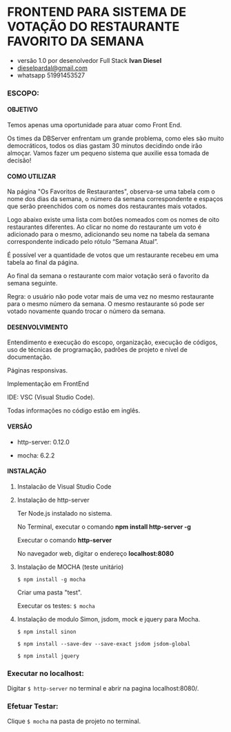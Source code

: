 FRONTEND PARA SISTEMA DE VOTAÇÃO DO RESTAURANTE FAVORITO DA SEMANA
=
- versão 1.0 por desenolvedor Full Stack **Ivan Diesel**
- dieselpardal@gmail.com
- whatsapp 51991453527

### ESCOPO:

#### OBJETIVO
Temos apenas uma oportunidade para atuar como Front End. 

Os times da DBServer enfrentam um grande problema, como eles são muito democráticos, 
todos os dias gastam 30 minutos decidindo onde irão almoçar. Vamos fazer um pequeno 
sistema que auxilie essa tomada de decisão!

#### COMO UTILIZAR

Na página "Os Favoritos de Restaurantes", observa-se uma tabela com o nome dos dias da semana, o número da semana correspondente e espaços que serão preenchidos com os nomes dos restaurantes mais votados.

Logo abaixo existe uma lista com botões nomeados com os nomes de oito restaurantes diferentes. Ao clicar no nome do restaurante um voto é adicionado para o mesmo, adicionando seu nome na tabela da semana correspondente indicado pelo rótulo “Semana Atual”.

É possível ver a quantidade de votos que um restaurante recebeu em uma tabela ao final da página.

Ao final da semana o restaurante com maior votação será o favorito da semana seguinte.

Regra: o usuário não pode votar mais de uma vez no mesmo restaurante para o mesmo número da semana. O mesmo restaurante só pode ser votado novamente quando trocar o número da semana.


#### DESENVOLVIMENTO
Entendimento e execução do escopo, organização, execução de códigos,
uso de técnicas de programação, padrões de projeto e nível de documentação.

Páginas responsivas.

Implementação em FrontEnd

IDE: VSC (Visual Studio Code).

Todas informações no código estão em inglês.


#### VERSÃO
- http-server: 0.12.0

- mocha: 6.2.2

#### INSTALAÇÃO

1) Instalacão de Visual Studio Code

2) Instalação de http-server

    Ter Node.js instalado no sistema.

    No Terminal, executar o comando **npm install http-server -g**

    Executar o comando **http-server**

    No navegador web, digitar o endereço **localhost:8080**   


3) Instalação de MOCHA (teste unitário)

    `$ npm install -g mocha`

     Criar uma pasta "test".

    Executar os testes: `$ mocha`
    

4) Instalação de modulo Simon, jsdom, mock e jquery para Mocha.

    `$ npm install sinon`

    `$ npm install --save-dev --save-exact jsdom jsdom-global`

    `$ npm install jquery`


### Executar no localhost:
  Digitar `$ http-server` no terminal e abrir na pagina localhost:8080/.
  
### Efetuar Testar:
   Clique `$ mocha` na pasta de projeto no terminal.

